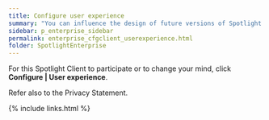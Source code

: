 ```yaml
---
title: Configure user experience
summary: "You can influence the design of future versions of Spotlight and help us improve its quality, reliability and performance."
sidebar: p_enterprise_sidebar
permalink: enterprise_cfgclient_userexperience.html
folder: SpotlightEnterprise
---
```




For this Spotlight Client to participate or to change your mind, click **Configure \| User experience**.

Refer also to the Privacy Statement.


{% include links.html %}
